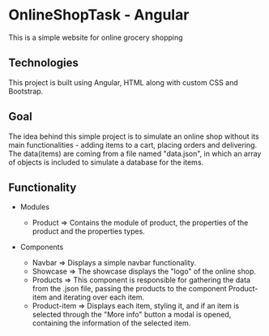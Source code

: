 # OnlineShopTask - Angular
This is a simple website for online grocery shopping

## Technologies
This project is built using Angular, HTML along with custom CSS and Bootstrap. 

## Goal
The idea behind this simple project is to simulate an online shop without its main functionalities - adding items to a cart, placing orders and delivering. 
The data(items) are coming from a file named "data.json", in which an array of objects is included to simulate a database for the items. 

## Functionality 
* Modules
  - Product => Contains the module of product, the properties of the product and the properties types.

* Components
  - Navbar => Displays a simple navbar functionality.
  - Showcase => The showcase displays the "logo" of the online shop.
  - Products => This component is responsible for gathering the data from the .json file, passing the products to the component Product-item and iterating over each item.
  - Product-item => Displays each item, styling it, and if an item is selected through the "More info" button a modal is opened, containing the information of the selected item.
